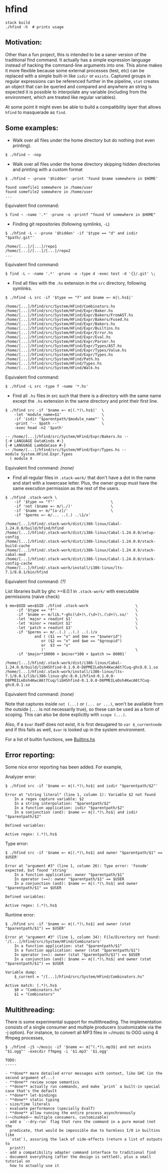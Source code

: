 hfind
=====
```
stack build
./hfind -h  # prints usage
```

Motivation:
-----------

Other than a fun project, this is intended to be a saner version of the
traditional find command. It actually has a simple expression language instead
of hacking the command-line arguments into one. This alone makes it more
flexible because some external processes (test, etc) can be replaced with a
simple built-in like `isdir` or `exists`. Captured groups in regular
expressions can be referenced further in the pipeline, `stat` creates an
object that can be queried and compared and anywhere an string is expected
it is possible to interpolate any variable (including from the environment,
which are treated like regular variables).

At some point it might even be able to build a compatibility layer that allows
`hfind` to masquerade as `find`.


Some examples:
--------------

- Walk over all files under the home directory but do nothing (not even printing).
```
$ ./hfind ~ -nop
```

- Walk over all files under the home directory skipping hidden directories and
  printing with a custom format
```
$ ./hfind ~ -prune '$hidden' -print 'found $name somewhere in $HOME'

found somefile1 somewhere in /home/user
found somefile2 somewhere in /home/user
...
```

Equivalent find command:
```
$ find ~ -name '.*' -prune -o -printf "found %f somewhere in $HOME"
```

- Finding git repositories (following symlinks, `-L`)
```
$ ./hfind -L ~ -prune '$hidden' -if '$type == "d" and isdir "$path/.git"'

/home/[...]/[...]/repo1
/home/[...]/[...]/[...]/repo2
...
```

Equivalent find command:
```
$ find -L ~ -name '.*' -prune -o -type d -exec test -d '{}/.git' \;
```

- Find all files with the `.hs` extension in the `src` directory, following symlinks.
```
$ ./hfind -L src -if '$type == "f" and $name =~ m|\.hs$|'

/home/[...]/hfind/src/System/HFind/Combinators.hs
/home/[...]/hfind/src/System/HFind/Expr/Baker.hs
/home/[...]/hfind/src/System/HFind/Expr/Bakers/FromAST.hs
/home/[...]/hfind/src/System/HFind/Expr/Bakers/Fused.hs
/home/[...]/hfind/src/System/HFind/Expr/Bakers.hs
/home/[...]/hfind/src/System/HFind/Expr/Builtins.hs
/home/[...]/hfind/src/System/HFind/Expr/Error.hs
/home/[...]/hfind/src/System/HFind/Expr/Eval.hs
/home/[...]/hfind/src/System/HFind/Expr/Parser.hs
/home/[...]/hfind/src/System/HFind/Expr/Types/AST.hs
/home/[...]/hfind/src/System/HFind/Expr/Types/Value.hs
/home/[...]/hfind/src/System/HFind/Expr/Types.hs
/home/[...]/hfind/src/System/HFind/Path.hs
/home/[...]/hfind/src/System/HFind/Types.hs
/home/[...]/hfind/src/System/HFind/Walk.hs
```

Equivalent find command:
```
$ ./hfind -L src -type f -name '*.hs'
```

- Find all `.hs` files in src such that there is a directory with the same name
except the `.hs` extension in the same directory and print their first line.
```
$ ./hfind src -if '$name =~ m|(.*)\.hs$|'  \
    -let 'module_name=$1'                  \
    -if 'isdir "$parentpath/$module_name"' \
    -print '-- $path --'                   \
    -exec head -n2 '$path'

-- /home/[...]/hfind/src/System/HFind/Expr/Bakers.hs --
{-# LANGUAGE DataKinds #-}
{-# LANGUAGE LambdaCase #-}
-- /home/[...]/hfind/src/System/HFind/Expr/Types.hs --
module System.HFind.Expr.Types
  ( module X
```

Equivalent find command: *(none)*


- Find all regular files in `.stack-work/` that don't have a dot in the name
  and start with a lowercase letter. Plus, the owner group must have the same
  execution permission as the rest of the users.

```
$ ./hfind .stack-work \
    -if '$type == "f"'                         \
    -if 'not ($name =~ m/\./)'                 \
    -if '$name =~ m/^[a-z]/'                   \
    -if '$perms =~ m/... ..(.) ..\1/x'

/home/[...]/hfind/.stack-work/dist/i386-linux/Cabal-1.24.0.0/build/hfind/hfind
/home/[...]/hfind/.stack-work/dist/i386-linux/Cabal-1.24.0.0/setup-config
/home/[...]/hfind/.stack-work/dist/i386-linux/Cabal-1.24.0.0/stack-build-cache
/home/[...]/hfind/.stack-work/dist/i386-linux/Cabal-1.24.0.0/stack-cabal-mod
/home/[...]/hfind/.stack-work/dist/i386-linux/Cabal-1.24.0.0/stack-config-cache
/home/[...]/hfind/.stack-work/install/i386-linux/lts-7.1/8.0.1/bin/hfind
```

Equivalent find command: *(?)*

List libraries built by ghc >=8.0.1 in `.stack-work/` with executable permissions
(naive check)
```
$ me=$UID we=$GID ./hfind .stack-work                     \
     -if '$type == "f"'                                   \
     -if '$name =~ m/lib.*-ghc(\d+)\.(\d+)\.(\d+)\.so/'   \
     -let 'major = readint $1'                            \
     -let 'minor = readint $2'                            \
     -let 'patch = readint $3'                            \
     -if '$perms =~ m/..(.) ..(.) ..(.)/x
             and ( ($1 == "x" and $me == "$ownerid")
                or ($2 == "x" and $we == "$groupid")
                or  $3 == "x"
                )'                                        \
     -if '$major*10000 + $minor*100 + $patch >= 80001'

/home/[...]/hfind/.stack-work/dist/i386-linux/Cabal-1.24.0.0/build/libHShfind-0.1.0.0-D8PMEILeDsh4KwcA6t7Cuq-ghc8.0.1.so
/home/[...]/hfind/.stack-work/install/i386-linux/lts-7.1/8.0.1/lib/i386-linux-ghc-8.0.1/hfind-0.1.0.0-D8PMEILeDsh4KwcA6t7Cuq/libHShfind-0.1.0.0-D8PMEILeDsh4KwcA6t7Cuq-ghc8.0.1.so
```

Equivalent find command: *(none)*

Note that captures inside `not (...)` or `(... or ...)`, won't be available
from the outside (`...` is not necessarily true), so these can be used as a
form of scoping. This can also be done explicitly with `scope (...)`.

Also, if a `$var` itself does not exist, it is first desugared to `var $_currentnode`
and if this fails as well, `$var` is looked up in the system environment.

For a list of builtin functions, see [Builtins.hs](src/System/Posix/Find/Expr/Builtins.hs)


Error reporting:
----------------

Some nice error reporting has been added. For example,

Analyzer error:
```
$ ./hfind src -if '$name =~ m|(.*)\.hs$| and isdir "$parentpath/$2"'

Error at "string literal" (line 1, column 1): Variable $2 not found
    In a regex capture variable: $2
    In a string interpolation: "$parentpath/$2"
    In a function application: isdir "$parentpath/$2"
    In a conjunction (and): $name =~ m|(.*)\.hs$| and isdir "$parentpath/$2"

Defined variables:

Active regex: (.*)\.hs$
```

Type error:
```
$ ./hfind src -if '$name =~ m|(.*)\.hs$| and owner "$parentpath/$1" == $USER'

Error at "argument #3" (line 1, column 26): Type error: 'fsnode' expected, but found 'string'
    In a function application: owner "$parentpath/$1"
    In operator (==): owner "$parentpath/$1" == $USER
    In a conjunction (and): $name =~ m|(.*)\.hs$| and owner "$parentpath/$1" == $USER

Defined variables:

Active regex: (.*)\.hs$
```

Runtime error:
```
$ ./hfind src -if '$name =~ m|(.*)\.hs$| and owner (stat "$parentpath/$1") == $USER'

Error at "argument #3" (line 1, column 34): File/Directory not found: '/[...]/hfind/src/System/HFind/Combinators'
    In a function application: stat "$parentpath/$1"
    In a function application: owner (stat "$parentpath/$1")
    In operator (==): owner (stat "$parentpath/$1") == $USER
    In a conjunction (and): $name =~ m|(.*)\.hs$| and owner (stat "$parentpath/$1") == $USER

Variable dump:
    $_current = "/[...]/hfind/src/System/HFind/Combinators.hs"

Active match: (.*)\.hs$
    $0 = "Combinators.hs"
    $1 = "Combinators"
```

Multithreading:
---------------

There is some experimental support for multithreading. The implementation
consists of a single consumer and multiple producers (customizable via the -j
option). For instance, to convert all MP3 files in ~/music to OGG using
4 ffmpeg processes,
```
$ ./hfind -j5 ~/music -if '$name =~ m|^(.*)\.mp3$| and not exists "$1.ogg"' -execdir ffmpeg -i '$1.mp3' '$1.ogg'

TODO:
-----

- **done** more detailed error messages with context, like GHC (in the second argument of...)
- **done** review scope semantics
- **done** actually run commands, and make `print` a built-in special case that's the default
- **done** let-bindings
- **done** static typing
- size/time literals
- evaluate performance (specially EvalT)
- **done** allow running the entire process asynchronously (~~chunked~~ multiple consumers, customizable)
- add a `--dry-run` flag that runs the command in a pure monad (not the
  predicate, that would be impossible due to harmless I/O in builtins like
  `stat`), assuring the lack of side-effects (return a list of outputs to
  print?)
- add a compatibility adapter command interface to traditional find
- document everything (after the design is settled), plus a small tutorial on
  how to actually use it
